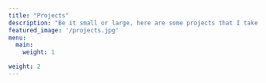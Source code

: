 ```yaml
---
title: "Projects"
description: "Be it small or large, here are some projects that I take pride in."
featured_image: '/projects.jpg'
menu:
  main:
    weight: 1

weight: 2
---
```


